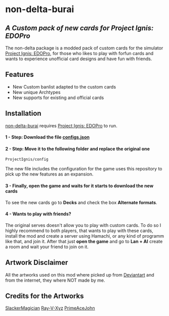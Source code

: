 # non-delta-burai
## _A Custom pack of new cards for Project Ignis: EDOPro_

The non-delta package is a modded pack of custom cards for the simulator [Project Ignis: EDOPro](https://github.com/ProjectIgnis/EDOPro), for those who likes to play with forfun cards and wants to experience unofficial card designs and have fun with friends.

## Features

- New Custom banlist adapted to the custom cards
- New unique Archtypes
- New supports for existing and official cards

## Installation

[non-delta-burai](https://github.com/BuraiLaplayce/non-delta-burai) requires [Project Ignis: EDOPro](https://github.com/ProjectIgnis/EDOPro) to run.

#### 1 - Step: Download the file [configs.json](https://github.com/BuraiLaplayce/non-delta-burai/blob/main/configs.json)

#### 2 - Step: Move it to the following folder and replace the original one

```
ProjectIgnis/config
```
The new file includes the configuration for the game uses this repository to pick up the new features as an expansion.

#### 3 - Finally, open the game and waits for it starts to download the new cards
To see the new cards go to **Decks** and check the box **Alternate formats**.
#### 4 - Wants to play with friends?
The original serves doesn't allow you to play with custom cards. To do so I highly recommend to both players, that wants to play with these cards, install the mod and create a server using Hamachi, or any kind of programm like that, and join it. After that just **open the game** and go to **Lan + AI** create a room and wait your friend to join on it.

## Artwork Disclaimer

All the artworks used on this mod where picked up from [Deviantart](https://www.deviantart.com/) and from the internet, they where NOT made by me.

## Credits for the Artworks

[SlackerMagician](https://www.deviantart.com/slackermagician)
[Ray-V-Xyz](https://www.deviantart.com/ray-v-xyz)
[PrimeAceJohn](https://www.deviantart.com/primeacejohn)




